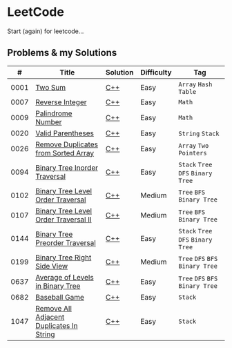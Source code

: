 # LeetCode
Start (again) for leetcode...
## Problems & my Solutions

| #    | Title                                                                                                               | Solution                                                                                                         | Difficulty | Tag                                |
|------|---------------------------------------------------------------------------------------------------------------------|------------------------------------------------------------------------------------------------------------------|------------|------------------------------------|
| 0001 | [Two Sum](https://leetcode.com/problems/two-sum/)                                                                   | [C++](https://github.com/jinchengKuang/leetcode/blob/main/cpp/0001_Two_Sum.cpp)                                  | Easy       | `Array` `Hash Table`               |
| 0007 | [Reverse Integer](https://leetcode.com/problems/reverse-integer/)                                                   | [C++](https://github.com/jinchengKuang/leetcode/blob/main/cpp/0007_Reverse_Integer.cpp)                          | Easy       | `Math`                             |
| 0009 | [Palindrome Number](https://leetcode.com/problems/palindrome-number/)                                               | [C++](https://github.com/jinchengKuang/leetcode/blob/main/cpp/0009_Palindrome_Number.cpp)                        | Easy       | `Math`                             |
| 0020 | [Valid Parentheses](https://leetcode.com/problems/valid-parentheses/)                                               | [C++](https://github.com/jinchengKuang/leetcode/blob/main/cpp/0020_Valid_Parentheses.cpp)                        | Easy       | `String` `Stack`                   |
| 0026 | [Remove Duplicates from Sorted Array](https://leetcode.com/problems/remove-duplicates-from-sorted-array/)           | [C++](https://github.com/jinchengKuang/leetcode/blob/main/cpp/0026_Remove_Duplicates_from_Sorted_Array.cpp)      | Easy       | `Array` `Two Pointers`             |
| 0094 | [Binary Tree Inorder Traversal](https://leetcode.com/problems/binary-tree-inorder-traversal/)                       | [C++](https://github.com/jinchengKuang/leetcode/blob/main/cpp/0094_Binary_Tree_Inorder_Traversal.cpp)            | Easy       | `Stack` `Tree` `DFS` `Binary Tree` |
| 0102 | [Binary Tree Level Order Traversal](https://leetcode.com/problems/binary-tree-level-order-traversal/)               | [C++](https://github.com/jinchengKuang/leetcode/blob/main/cpp/102_Binary_Tree_Level_Order_Traversal.cpp)         | Medium     | `Tree` `BFS` `Binary Tree`         |
| 0107 | [Binary Tree Level Order Traversal II](https://leetcode.com/problems/binary-tree-level-order-traversal-ii/)         | [C++](https://github.com/jinchengKuang/leetcode/blob/main/cpp/0107_Binary_Tree_Level_Order_Traversal_2.cpp)      | Medium     | `Tree` `BFS` `Binary Tree`         |
| 0144 | [Binary Tree Preorder Traversal](https://leetcode.com/problems/binary-tree-preorder-traversal/)                     | [C++](https://github.com/jinchengKuang/leetcode/blob/main/cpp/0144_Binary_Tree_Preorder_Traversal.cpp)           | Easy       | `Stack` `Tree` `DFS` `Binary Tree` |
| 0199 | [Binary Tree Right Side View](https://leetcode.com/problems/binary-tree-right-side-view/)                           | [C++](https://github.com/jinchengKuang/leetcode/blob/main/cpp/0199_Binary_Tree_Right_Side_View.cpp)              | Medium     | `Tree` `DFS` `BFS` `Binary Tree`   |
| 0637 | [Average of Levels in Binary Tree](https://leetcode.com/problems/average-of-levels-in-binary-tree/)                 | [C++](https://github.com/jinchengKuang/leetcode/blob/main/cpp/0637_Average_Of_Levels_In_Binary_Tree.cpp)         | Easy       | `Tree` `DFS` `BFS` `Binary Tree`   |
| 0682 | [Baseball Game](https://leetcode.com/problems/baseball-game/)                                                       | [C++](https://github.com/jinchengKuang/leetcode/blob/main/cpp/0682_Baseball_Game.cpp)                            | Easy       | `Stack`                            |
| 1047 | [Remove All Adjacent Duplicates In String](https://leetcode.com/problems/remove-all-adjacent-duplicates-in-string/) | [C++](https://github.com/jinchengKuang/leetcode/blob/main/cpp/1047_Remove_All_Adjacent_Duplicates_In_String.cpp) | Easy       | `Stack`                            |

